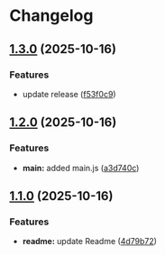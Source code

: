 # Changelog

## [1.3.0](https://github.com/LucasFVidigal/azure_boards_demo/compare/v1.2.0...v1.3.0) (2025-10-16)


### Features

* update release ([f53f0c9](https://github.com/LucasFVidigal/azure_boards_demo/commit/f53f0c97a45d2abe51b65c8fc60195cae9ce329b))

## [1.2.0](https://github.com/LucasFVidigal/azure_boards_demo/compare/v1.1.0...v1.2.0) (2025-10-16)


### Features

* **main:** added main.js ([a3d740c](https://github.com/LucasFVidigal/azure_boards_demo/commit/a3d740c8f8ea43b60a7840df60f624bd98d10976))

## [1.1.0](https://github.com/LucasFVidigal/azure_boards_demo/compare/v1.0.0...v1.1.0) (2025-10-16)


### Features

* **readme:** update Readme ([4d79b72](https://github.com/LucasFVidigal/azure_boards_demo/commit/4d79b72a329c74baf36b79d1f75002598eec5d79))
